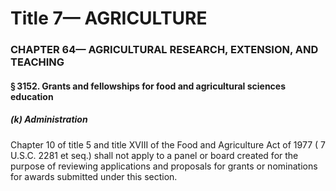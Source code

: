 
# Title 7— AGRICULTURE
### CHAPTER 64— AGRICULTURAL RESEARCH, EXTENSION, AND TEACHING
#### § 3152. Grants and fellowships for food and agricultural sciences education
##### (k) Administration

Chapter 10 of title 5 and title XVIII of the Food and Agriculture Act of 1977 ( 7 U.S.C. 2281 et seq.) shall not apply to a panel or board created for the purpose of reviewing applications and proposals for grants or nominations for awards submitted under this section.
